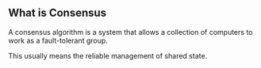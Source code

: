 ##  What is Consensus

A consensus algorithm is a system that allows a collection of computers to work as a fault-tolerant group.

This usually means the reliable management of shared state.
